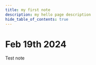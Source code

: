 ```yaml
---
title: my first note
description: my hello page description
hide_table_of_contents: true
---
```


# Feb 19th 2024

Test note
